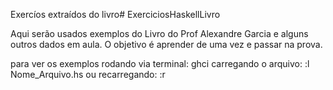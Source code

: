 Exercíos extraídos do livro# ExerciciosHaskellLivro

Aqui serão usados exemplos do Livro do Prof Alexandre Garcia e alguns outros
dados em aula.
O objetivo é aprender de uma vez e passar na prova.

para ver os exemplos rodando via terminal:
ghci
carregando o arquivo:
:l Nome_Arquivo.hs
ou recarregando:
:r 

